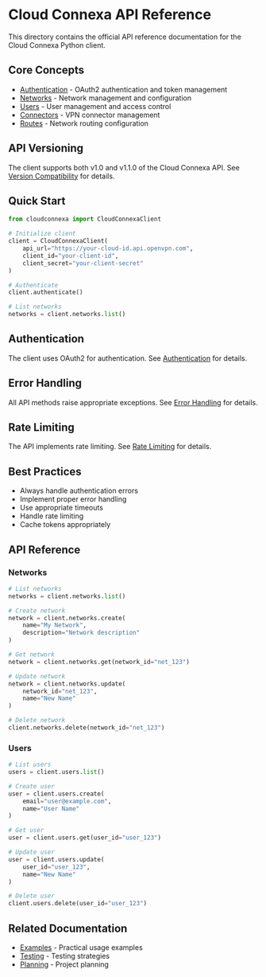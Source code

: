 # Cloud Connexa API Reference

This directory contains the official API reference documentation for the Cloud Connexa Python client.

## Core Concepts

- [Authentication](authentication.md) - OAuth2 authentication and token management
- [Networks](networks.md) - Network management and configuration
- [Users](users.md) - User management and access control
- [Connectors](connectors.md) - VPN connector management
- [Routes](routes.md) - Network routing configuration

## API Versioning

The client supports both v1.0 and v1.1.0 of the Cloud Connexa API. See [Version Compatibility](version_compatibility.md) for details.

## Quick Start

```python
from cloudconnexa import CloudConnexaClient

# Initialize client
client = CloudConnexaClient(
    api_url="https://your-cloud-id.api.openvpn.com",
    client_id="your-client-id",
    client_secret="your-client-secret"
)

# Authenticate
client.authenticate()

# List networks
networks = client.networks.list()
```

## Authentication

The client uses OAuth2 for authentication. See [Authentication](authentication.md) for details.

## Error Handling

All API methods raise appropriate exceptions. See [Error Handling](error_handling.md) for details.

## Rate Limiting

The API implements rate limiting. See [Rate Limiting](rate_limiting.md) for details.

## Best Practices

- Always handle authentication errors
- Implement proper error handling
- Use appropriate timeouts
- Handle rate limiting
- Cache tokens appropriately

## API Reference

### Networks

```python
# List networks
networks = client.networks.list()

# Create network
network = client.networks.create(
    name="My Network",
    description="Network description"
)

# Get network
network = client.networks.get(network_id="net_123")

# Update network
network = client.networks.update(
    network_id="net_123",
    name="New Name"
)

# Delete network
client.networks.delete(network_id="net_123")
```

### Users

```python
# List users
users = client.users.list()

# Create user
user = client.users.create(
    email="user@example.com",
    name="User Name"
)

# Get user
user = client.users.get(user_id="user_123")

# Update user
user = client.users.update(
    user_id="user_123",
    name="New Name"
)

# Delete user
client.users.delete(user_id="user_123")
```

## Related Documentation

- [Examples](../examples/README.md) - Practical usage examples
- [Testing](../testing/README.md) - Testing strategies
- [Planning](../planning/README.md) - Project planning 